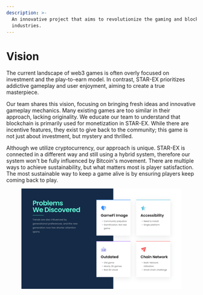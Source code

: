 ```yaml
---
description: >-
  An innovative project that aims to revolutionize the gaming and blockchain
  industries.
---
```


# Vision

The current landscape of web3 games is often overly focused on investment and the play-to-earn model. In contrast, STAR-EX prioritizes addictive gameplay and user enjoyment, aiming to create a true masterpiece.

Our team shares this vision, focusing on bringing fresh ideas and innovative gameplay mechanics. Many existing games are too similar in their approach, lacking originality. We educate our team to understand that blockchain is primarily used for monetization in STAR-EX. While there are incentive features, they exist to give back to the community; this game is not just about investment, but mystery and thrilled.

Although we utilize cryptocurrency, our approach is unique. STAR-EX is connected in a different way and still using a hybrid system, therefore our system won't be fully influenced by Bitcoin's movement. There are multiple ways to achieve sustainability, but what matters most is player satisfaction. The most sustainable way to keep a game alive is by ensuring players keep coming back to play.

<figure><img src="../../.gitbook/assets/3. problems.png" alt=""><figcaption></figcaption></figure>
